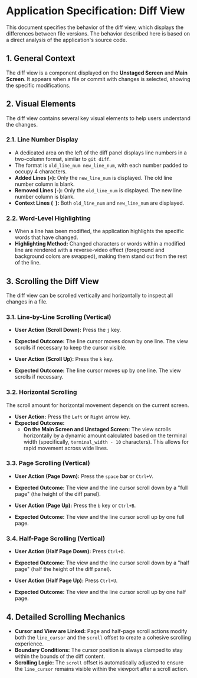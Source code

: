 # Application Specification: Diff View

This document specifies the behavior of the diff view, which displays the differences between file versions. The behavior described here is based on a direct analysis of the application's source code.

## 1. General Context

The diff view is a component displayed on the **Unstaged Screen** and **Main Screen**. It appears when a file or commit with changes is selected, showing the specific modifications.

## 2. Visual Elements

The diff view contains several key visual elements to help users understand the changes.

### 2.1. Line Number Display

- A dedicated area on the left of the diff panel displays line numbers in a two-column format, similar to `git diff`.
- The format is `old_line_num new_line_num`, with each number padded to occupy 4 characters.
- **Added Lines (`+`):** Only the `new_line_num` is displayed. The old line number column is blank.
- **Removed Lines (`-`):** Only the `old_line_num` is displayed. The new line number column is blank.
- **Context Lines (` `):** Both `old_line_num` and `new_line_num` are displayed.

### 2.2. Word-Level Highlighting

- When a line has been modified, the application highlights the specific words that have changed.
- **Highlighting Method:** Changed characters or words within a modified line are rendered with a reverse-video effect (foreground and background colors are swapped), making them stand out from the rest of the line.

## 3. Scrolling the Diff View

The diff view can be scrolled vertically and horizontally to inspect all changes in a file.

### 3.1. Line-by-Line Scrolling (Vertical)

- **User Action (Scroll Down):** Press the `j` key.
- **Expected Outcome:** The line cursor moves down by one line. The view scrolls if necessary to keep the cursor visible.

- **User Action (Scroll Up):** Press the `k` key.
- **Expected Outcome:** The line cursor moves up by one line. The view scrolls if necessary.

### 3.2. Horizontal Scrolling

The scroll amount for horizontal movement depends on the current screen.

- **User Action:** Press the `Left` or `Right` arrow key.
- **Expected Outcome:**
  - **On the Main Screen and Unstaged Screen:** The view scrolls horizontally by a dynamic amount calculated based on the terminal width (specifically, `terminal_width - 10` characters). This allows for rapid movement across wide lines.

### 3.3. Page Scrolling (Vertical)

- **User Action (Page Down):** Press the `space` bar or `Ctrl+V`.
- **Expected Outcome:** The view and the line cursor scroll down by a "full page" (the height of the diff panel).

- **User Action (Page Up):** Press the `b` key or `Ctrl+B`.
- **Expected Outcome:** The view and the line cursor scroll up by one full page.

### 3.4. Half-Page Scrolling (Vertical)

- **User Action (Half Page Down):** Press `Ctrl+D`.
- **Expected Outcome:** The view and the line cursor scroll down by a "half page" (half the height of the diff panel).

- **User Action (Half Page Up):** Press `Ctrl+U`.
- **Expected Outcome:** The view and the line cursor scroll up by one half page.

## 4. Detailed Scrolling Mechanics

- **Cursor and View are Linked:** Page and half-page scroll actions modify both the `line_cursor` and the `scroll` offset to create a cohesive scrolling experience.
- **Boundary Conditions:** The cursor position is always clamped to stay within the bounds of the diff content.
- **Scrolling Logic:** The `scroll` offset is automatically adjusted to ensure the `line_cursor` remains visible within the viewport after a scroll action.
